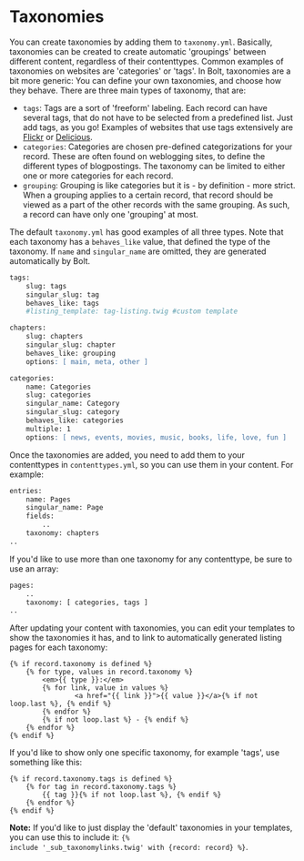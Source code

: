 Taxonomies
==========

You can create taxonomies by adding them to `taxonomy.yml`. Basically,
taxonomies can be created to create automatic 'groupings' between different
content, regardless of their contenttypes. Common examples of taxonomies on
websites are 'categories' or 'tags'. In Bolt, taxonomies are a bit more generic:
You can define your own taxonomies, and choose how they behave. There are three
main types of taxonomy, that are:

  - `tags`: Tags are a sort of 'freeform' labeling. Each record can have several
    tags, that do not have to be selected from a predefined list. Just add tags,
    as you go! Examples of websites that use tags extensively are
    [Flickr](http://www.flickr.com/search/?q=tag%3Akitten) or
    [Delicious](https://delicious.com/tag/kittens).
  - `categories`: Categories are chosen pre-defined categorizations for your
    record. These are often found on weblogging sites, to define the different
    types of blogpostings. The taxonomy can be limited to either one or more
    categories for each record.
  - `grouping`: Grouping is like categories but it is - by definition - more
    strict. When a grouping applies to a certain record, that record should be
    viewed as a part of the other records with the same grouping. As such, a
    record can have only one 'grouping' at most.

The default `taxonomy.yml` has good examples of all three types. Note that each
taxonomy has a `behaves_like` value, that defined the type of the taxonomy. If
`name` and `singular_name` are omitted, they are generated automatically by
Bolt.

```apache
tags:
    slug: tags
    singular_slug: tag
    behaves_like: tags
    #listing_template: tag-listing.twig #custom template

chapters:
    slug: chapters
    singular_slug: chapter
    behaves_like: grouping
    options: [ main, meta, other ]

categories:
    name: Categories
    slug: categories
    singular_name: Category
    singular_slug: category
    behaves_like: categories
    multiple: 1
    options: [ news, events, movies, music, books, life, love, fun ]
```

Once the taxonomies are added, you need to add them to your contenttypes in
`contenttypes.yml`, so you can use them in your content. For example:

```apache
entries:
    name: Pages
    singular_name: Page
    fields:
        ..
    taxonomy: chapters
..
```

If you'd like to use more than one taxonomy for any contenttype, be sure to use an array:

```apache
pages:
    ..
    taxonomy: [ categories, tags ]
..
```

After updating your content with taxonomies, you can edit your templates to show
the taxonomies it has, and to link to automatically generated listing pages for
each taxonomy:

```
{% if record.taxonomy is defined %}
    {% for type, values in record.taxonomy %}
        <em>{{ type }}:</em>
        {% for link, value in values %}
                <a href="{{ link }}">{{ value }}</a>{% if not loop.last %}, {% endif %}
        {% endfor %}
        {% if not loop.last %} - {% endif %}
    {% endfor %}
{% endif %}
```

If you'd like to show only one specific taxonomy, for example 'tags', use something like this:

```
{% if record.taxonomy.tags is defined %}
    {% for tag in record.taxonomy.tags %}
        {{ tag }}{% if not loop.last %}, {% endif %}
    {% endfor %}
{% endif %}
```

<p class="note"><strong>Note:</strong> If you'd like to just display the
'default' taxonomies in your templates, you can use this to include it: <code>{%
include '_sub_taxonomylinks.twig' with {record: record} %}</code>.</p>
